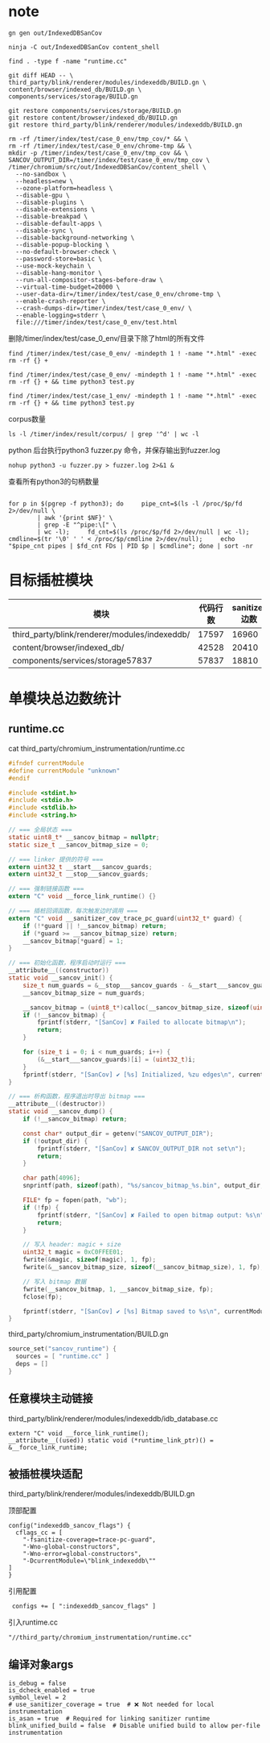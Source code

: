 # note

```
gn gen out/IndexedDBSanCov
```

```
ninja -C out/IndexedDBSanCov content_shell
```

```
find . -type f -name "runtime.cc"
```



```
git diff HEAD -- \
third_party/blink/renderer/modules/indexeddb/BUILD.gn \
content/browser/indexed_db/BUILD.gn \
components/services/storage/BUILD.gn
```

```
git restore components/services/storage/BUILD.gn
git restore content/browser/indexed_db/BUILD.gn
git restore third_party/blink/renderer/modules/indexeddb/BUILD.gn
```



```
rm -rf /timer/index/test/case_0_env/tmp_cov/* && \
rm -rf /timer/index/test/case_0_env/chrome-tmp && \
mkdir -p /timer/index/test/case_0_env/tmp_cov && \
SANCOV_OUTPUT_DIR=/timer/index/test/case_0_env/tmp_cov \
/timer/chromium/src/out/IndexedDBSanCov/content_shell \
  --no-sandbox \
  --headless=new \
  --ozone-platform=headless \
  --disable-gpu \
  --disable-plugins \
  --disable-extensions \
  --disable-breakpad \
  --disable-default-apps \
  --disable-sync \
  --disable-background-networking \
  --disable-popup-blocking \
  --no-default-browser-check \
  --password-store=basic \
  --use-mock-keychain \
  --disable-hang-monitor \
  --run-all-compositor-stages-before-draw \
  --virtual-time-budget=20000 \
  --user-data-dir=/timer/index/test/case_0_env/chrome-tmp \
  --enable-crash-reporter \
  --crash-dumps-dir=/timer/index/test/case_0_env/ \
  --enable-logging=stderr \
  file:///timer/index/test/case_0_env/test.html

```



删除/timer/index/test/case_0_env/目录下除了html的所有文件

```
find /timer/index/test/case_0_env/ -mindepth 1 ! -name "*.html" -exec rm -rf {} +
```

```
find /timer/index/test/case_0_env/ -mindepth 1 ! -name "*.html" -exec rm -rf {} + && time python3 test.py

find /timer/index/test/case_1_env/ -mindepth 1 ! -name "*.html" -exec rm -rf {} + && time python3 test.py
```

corpus数量

```
ls -l /timer/index/result/corpus/ | grep '^d' | wc -l
```



python 后台执行python3 fuzzer.py 命令，并保存输出到fuzzer.log

```
nohup python3 -u fuzzer.py > fuzzer.log 2>&1 &
```

查看所有python3的句柄数量

```

for p in $(pgrep -f python3); do     pipe_cnt=$(ls -l /proc/$p/fd 2>/dev/null \
        | awk '{print $NF}' \
        | grep -E "^pipe:\[" \
        | wc -l);     fd_cnt=$(ls /proc/$p/fd 2>/dev/null | wc -l);     cmdline=$(tr '\0' ' ' < /proc/$p/cmdline 2>/dev/null);     echo "$pipe_cnt pipes | $fd_cnt FDs | PID $p | $cmdline"; done | sort -nr

```


# 目标插桩模块

| 模块                                          | 代码行数 | sanitizer边数 |
| --------------------------------------------- | -------- | ------------- |
| third_party/blink/renderer/modules/indexeddb/ | 17597    | 16960         |
| content/browser/indexed_db/                   | 42528    | 20410         |
| components/services/storage57837              | 57837    | 18810         |





# 单模块总边数统计

## runtime.cc

cat third_party/chromium_instrumentation/runtime.cc

```c
#ifndef currentModule
#define currentModule "unknown"
#endif

#include <stdint.h>
#include <stdio.h>
#include <stdlib.h>
#include <string.h>

// === 全局状态 ===
static uint8_t* __sancov_bitmap = nullptr;
static size_t __sancov_bitmap_size = 0;

// === linker 提供的符号 ===
extern uint32_t __start___sancov_guards;
extern uint32_t __stop___sancov_guards;

// === 强制链接函数 ===
extern "C" void __force_link_runtime() {}

// === 插桩回调函数，每次触发边时调用 ===
extern "C" void __sanitizer_cov_trace_pc_guard(uint32_t* guard) {
    if (!*guard || !__sancov_bitmap) return;
    if (*guard >= __sancov_bitmap_size) return;
    __sancov_bitmap[*guard] = 1;
}

// === 初始化函数，程序启动时运行 ===
__attribute__((constructor))
static void __sancov_init() {
    size_t num_guards = &__stop___sancov_guards - &__start___sancov_guards;
    __sancov_bitmap_size = num_guards;

    __sancov_bitmap = (uint8_t*)calloc(__sancov_bitmap_size, sizeof(uint8_t));
    if (!__sancov_bitmap) {
        fprintf(stderr, "[SanCov] ✘ Failed to allocate bitmap\n");
        return;
    }

    for (size_t i = 0; i < num_guards; i++) {
        (&__start___sancov_guards)[i] = (uint32_t)i;
    }
    fprintf(stderr, "[SanCov] ✔ [%s] Initialized, %zu edges\n", currentModule, num_guards);
}

// === 析构函数，程序退出时导出 bitmap ===
__attribute__((destructor))
static void __sancov_dump() {
    if (!__sancov_bitmap) return;

    const char* output_dir = getenv("SANCOV_OUTPUT_DIR");
    if (!output_dir) {
        fprintf(stderr, "[SanCov] ✘ SANCOV_OUTPUT_DIR not set\n");
        return;
    }

    char path[4096];
    snprintf(path, sizeof(path), "%s/sancov_bitmap_%s.bin", output_dir, currentModule);

    FILE* fp = fopen(path, "wb");
    if (!fp) {
        fprintf(stderr, "[SanCov] ✘ Failed to open bitmap output: %s\n", path);
        return;
    }

    // 写入 header: magic + size
    uint32_t magic = 0xC0FFEE01;
    fwrite(&magic, sizeof(magic), 1, fp);
    fwrite(&__sancov_bitmap_size, sizeof(__sancov_bitmap_size), 1, fp);

    // 写入 bitmap 数据
    fwrite(__sancov_bitmap, 1, __sancov_bitmap_size, fp);
    fclose(fp);

    fprintf(stderr, "[SanCov] ✔ [%s] Bitmap saved to %s\n", currentModule, path);
}
```

third_party/chromium_instrumentation/BUILD.gn

```c
source_set("sancov_runtime") {
  sources = [ "runtime.cc" ]
  deps = []
}
```



## 任意模块主动链接

third_party/blink/renderer/modules/indexeddb/idb_database.cc

```
extern "C" void __force_link_runtime();
__attribute__((used)) static void (*runtime_link_ptr)() = &__force_link_runtime;
```



## 被插桩模块适配

third_party/blink/renderer/modules/indexeddb/BUILD.gn

顶部配置

```shell
config("indexeddb_sancov_flags") {
  cflags_cc = [
    "-fsanitize-coverage=trace-pc-guard",
    "-Wno-global-constructors",
    "-Wno-error=global-constructors",
    "-DcurrentModule=\"blink_indexeddb\""
]
}
```

引用配置

```
 configs += [ ":indexeddb_sancov_flags" ]
```

引入runtime.cc

```
"//third_party/chromium_instrumentation/runtime.cc"
```



## 编译对象args

```
is_debug = false
is_dcheck_enabled = true
symbol_level = 2
# use_sanitizer_coverage = true  # ❌ Not needed for local instrumentation
is_asan = true  # Required for linking sanitizer runtime
blink_unified_build = false  # Disable unified build to allow per-file instrumentation
```

